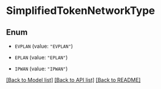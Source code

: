 # SimplifiedTokenNetworkType

## Enum


* `EVPLAN` (value: `"EVPLAN"`)

* `EPLAN` (value: `"EPLAN"`)

* `IPWAN` (value: `"IPWAN"`)


[[Back to Model list]](../README.md#documentation-for-models) [[Back to API list]](../README.md#documentation-for-api-endpoints) [[Back to README]](../README.md)


